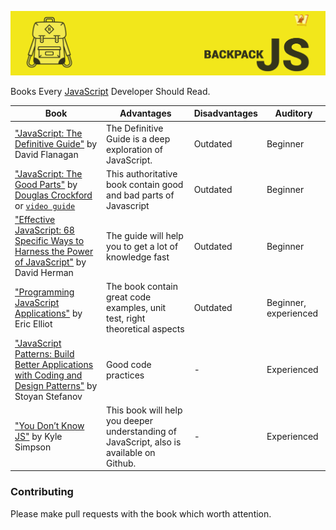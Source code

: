 ![JavaScript BackPack by webman](/img/github-js.jpg?raw=true)

Books Every [JavaScript](https://auth0.com/blog/a-brief-history-of-javascript/) Developer Should Read.

|Book|Advantages|Disadvantages|Auditory|
|-------------------------|-----------|-----------|---------|
|["JavaScript: The Definitive Guide"](http://shop.oreilly.com/product/9780596805531.do) by David Flanagan|The Definitive Guide is a deep exploration of JavaScript.|Outdated|Beginner|
|["JavaScript: The Good Parts"](http://shop.oreilly.com/product/9780596517748.do) by [Douglas Crockford](https://en.wikipedia.org/wiki/Douglas_Crockford) or [`video guide`](https://app.pluralsight.com/player?author=douglas-crockford&name=javascript-good-parts-m3&mode=live&clip=2&course=javascript-good-parts)|This authoritative book contain good and bad parts of Javascript|Outdated|Beginner|
|["Effective JavaScript: 68 Specific Ways to Harness the Power of JavaScript"](http://shop.oreilly.com/product/9780596517748.do) by David Herman|The guide will help you to get a lot of knowledge fast|Outdated|Beginner|
|["Programming JavaScript Applications"](http://shop.oreilly.com/product/9780596517748.do) by Eric Elliot|The book contain great code examples, unit test, right theoretical aspects|Outdated|Beginner, experienced|
|["JavaScript Patterns: Build Better Applications with Coding and Design Patterns"](https://github.com/getify/You-Dont-Know-JS) by Stoyan Stefanov|Good code practices|-|Experienced|
|["You Don’t Know JS"](https://github.com/getify/You-Dont-Know-JS) by Kyle Simpson| This book will help you deeper understanding of JavaScript, also is available on Github.|-|Experienced|

### Contributing
Please make pull requests with the book which worth attention.